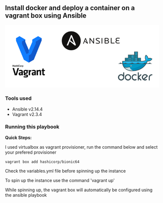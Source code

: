 ##  Install docker and deploy a container on a vagrant box using Ansible
![My Image](images/bg1.png)

### Tools used
- Ansible v2.14.4
- Vagrant v2.3.4

### Running this playbook
**Quick Steps:**

I used virtualbox as vagrant provisioner, run the command below and select your prefered provisioner

```!bash
vagrant box add hashicorp/bionic64
```

Check the variables.yml file before spinning up the instance

To spin up the instance use the command 'vagrant up'  

While spinning up, the vagrant box will automatically be configured using the ansible playbook 
